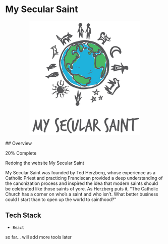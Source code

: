 # My Secular Saint

<!-- ![Logo](https://github.com/Lisamarie73187/my-secular-saint/blob/master/src/assets/MySecularSaint-logo-f-transparent.png) -->

<p align="center">
  <img src="https://github.com/Lisamarie73187/my-secular-saint/blob/master/src/assets/MySecularSaint-logo-f-transparent.png" width="350"/>
</p>
## Overview

20% Complete

Redoing the website My Secular Saint

My Secular Saint was founded by Ted Herzberg, whose experience as a Catholic Priest and practicing Franciscan provided a deep understanding of the canonization process and inspired the idea that modern saints should be celebrated like those saints of yore. As Herzberg puts it, “The Catholic Church has a corner on who’s a saint and who isn’t. What better business could I start than to open up the world to sainthood?”

## Tech Stack

- `React` 

so far... will add more tools later



